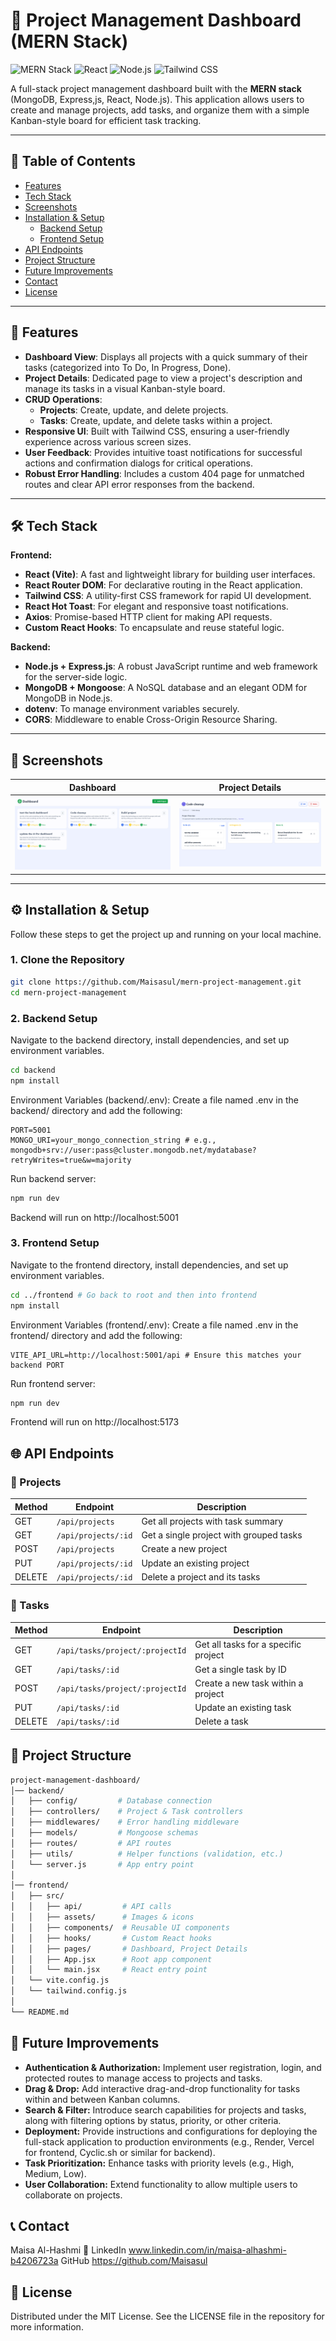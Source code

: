 # 📌 Project Management Dashboard (MERN Stack)
![MERN Stack](https://img.shields.io/badge/Stack-MERN-brightgreen.svg)
![React](https://img.shields.io/badge/Frontend-React-61DAFB.svg?style=flat-square&logo=react&logoColor=white)
![Node.js](https://img.shields.io/badge/Runtime-Node.js-339933.svg?style=flat-square&logo=node.js&logoColor=white)
![Tailwind CSS](https://img.shields.io/badge/Styling-Tailwind_CSS-38B2AC.svg?style=flat-square&logo=tailwind-css&logoColor=white)

A full-stack project management dashboard built with the **MERN stack** (MongoDB, Express,js, React, Node.js).
This application allows users to create and manage projects, add tasks, and organize them with a simple Kanban-style board for efficient task tracking.

---

## 📑 Table of Contents
- [Features](#-features)
- [Tech Stack](#-tech-stack)
- [Screenshots](#-screenshots)
- [Installation & Setup](#-installation--setup)
    - [Backend Setup](#backend-setup)
    - [Frontend Setup](#frontend-setup)
- [API Endpoints](#-api-endpoints)
- [Project Structure](#-project-structure)
- [Future Improvements](#-future-improvements)
- [Contact](#-contact)
- [License](#-license)

---

## 🚀 Features

-   **Dashboard View**: Displays all projects with a quick summary of their tasks (categorized into To Do, In Progress, Done).
-   **Project Details**: Dedicated page to view a project's description and manage its tasks in a visual Kanban-style board.
-   **CRUD Operations**:
    -   **Projects**: Create, update, and delete projects.
    -   **Tasks**: Create, update, and delete tasks within a project.
-   **Responsive UI**: Built with Tailwind CSS, ensuring a user-friendly experience across various screen sizes.
-   **User Feedback**: Provides intuitive toast notifications for successful actions and confirmation dialogs for critical operations.
-   **Robust Error Handling**: Includes a custom 404 page for unmatched routes and clear API error responses from the backend.

---

## 🛠️ Tech Stack

**Frontend:**
-   **React (Vite)**: A fast and lightweight library for building user interfaces.
-   **React Router DOM**: For declarative routing in the React application.
-   **Tailwind CSS**: A utility-first CSS framework for rapid UI development.
-   **React Hot Toast**: For elegant and responsive toast notifications.
-   **Axios**: Promise-based HTTP client for making API requests.
-   **Custom React Hooks**: To encapsulate and reuse stateful logic.

**Backend:**
-   **Node.js + Express.js**: A robust JavaScript runtime and web framework for the server-side logic.
-   **MongoDB + Mongoose**: A NoSQL database and an elegant ODM for MongoDB in Node.js.
-   **dotenv**: To manage environment variables securely.
-   **CORS**: Middleware to enable Cross-Origin Resource Sharing.

---

## 📸 Screenshots
| Dashboard | Project Details |
|-----------|-----------------|
| ![Dashboard Screenshot](./frontend/public/screenshots/dashboard.png) | ![Project Details Screenshot](./frontend/public/screenshots/project_details.png) |

---

## ⚙️ Installation & Setup

Follow these steps to get the project up and running on your local machine.

### 1. Clone the Repository

```bash
git clone https://github.com/Maisasul/mern-project-management.git
cd mern-project-management
```

### 2. Backend Setup
Navigate to the backend directory, install dependencies, and set up environment variables.
```bash
cd backend
npm install
```
Environment Variables (backend/.env):
Create a file named .env in the backend/ directory and add the following:
```env
PORT=5001
MONGO_URI=your_mongo_connection_string # e.g., mongodb+srv://user:pass@cluster.mongodb.net/mydatabase?retryWrites=true&w=majority
```
Run backend server:
```bash
npm run dev
```
Backend will run on http://localhost:5001

### 3. Frontend Setup
Navigate to the frontend directory, install dependencies, and set up environment variables.
```bash
cd ../frontend # Go back to root and then into frontend
npm install
```
Environment Variables (frontend/.env):
Create a file named .env in the frontend/ directory and add the following:
```env
VITE_API_URL=http://localhost:5001/api # Ensure this matches your backend PORT
```
Run frontend server:
```bash
npm run dev
```
Frontend will run on http://localhost:5173

## 🌐 API Endpoints
### 📂 Projects
| Method | Endpoint            | Description                             |
| ------ | ------------------- | --------------------------------------- |
| GET    | `/api/projects`     | Get all projects with task summary      |
| GET    | `/api/projects/:id` | Get a single project with grouped tasks |
| POST   | `/api/projects`     | Create a new project                    |
| PUT    | `/api/projects/:id` | Update an existing project              |
| DELETE | `/api/projects/:id` | Delete a project and its tasks          |

### 📂 Tasks
| Method | Endpoint                        | Description                          |
| ------ | ------------------------------- | ------------------------------------ |
| GET    | `/api/tasks/project/:projectId` | Get all tasks for a specific project |
| GET    | `/api/tasks/:id`                | Get a single task by ID              |
| POST   | `/api/tasks/project/:projectId` | Create a new task within a project   |
| PUT    | `/api/tasks/:id`                | Update an existing task              |
| DELETE | `/api/tasks/:id`                | Delete a task                        |

## 📂 Project Structure
```bash
project-management-dashboard/
│── backend/
│   ├── config/         # Database connection
│   ├── controllers/    # Project & Task controllers
│   ├── middlewares/    # Error handling middleware
│   ├── models/         # Mongoose schemas
│   ├── routes/         # API routes
│   ├── utils/          # Helper functions (validation, etc.)
│   └── server.js       # App entry point
│
│── frontend/
│   ├── src/
│   │   ├── api/         # API calls
│   │   ├── assets/      # Images & icons
│   │   ├── components/  # Reusable UI components
│   │   ├── hooks/       # Custom React hooks
│   │   ├── pages/       # Dashboard, Project Details
│   │   ├── App.jsx      # Root app component
│   │   └── main.jsx     # React entry point
│   └── vite.config.js
│   └── tailwind.config.js
│
└── README.md
```

## 🔮 Future Improvements
-   **Authentication & Authorization:** Implement user registration, login, and protected routes to manage access to projects and tasks.
-   **Drag & Drop:** Add interactive drag-and-drop functionality for tasks within and between Kanban columns.
-   **Search & Filter:** Introduce search capabilities for projects and tasks, along with filtering options by status, priority, or other criteria.
-   **Deployment:** Provide instructions and configurations for deploying the full-stack application to production environments (e.g., Render, Vercel for frontend, Cyclic.sh or similar for backend).
-   **Task Prioritization:** Enhance tasks with priority levels (e.g., High, Medium, Low).
-   **User Collaboration:** Extend functionality to allow multiple users to collaborate on projects.

## 📞 Contact
Maisa Al-Hashmi
🔗 LinkedIn www.linkedin.com/in/maisa-alhashmi-b4206723a
    GitHub https://github.com/Maisasul

## 📄 License
Distributed under the MIT License. See the LICENSE file in the repository for more information.
